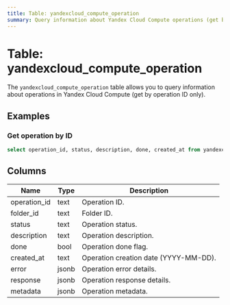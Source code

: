```yaml
---
title: Table: yandexcloud_compute_operation
summary: Query information about Yandex Cloud Compute operations (get by ID only).
---
```


# Table: yandexcloud_compute_operation

The `yandexcloud_compute_operation` table allows you to query information about operations in Yandex Cloud Compute (get by operation ID only).

## Examples

### Get operation by ID
```sql
select operation_id, status, description, done, created_at from yandexcloud_compute_operation where operation_id = 'operation-123';
```

## Columns
| Name        | Type   | Description                                 |
|-------------|--------|---------------------------------------------|
| operation_id| text   | Operation ID.                               |
| folder_id   | text   | Folder ID.                                  |
| status      | text   | Operation status.                           |
| description | text   | Operation description.                      |
| done        | bool   | Operation done flag.                        |
| created_at  | text   | Operation creation date (YYYY-MM-DD).       |
| error       | jsonb  | Operation error details.                    |
| response    | jsonb  | Operation response details.                 |
| metadata    | jsonb  | Operation metadata.                         | 